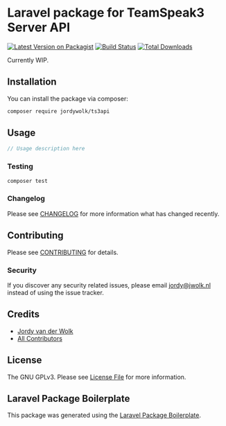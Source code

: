 # Laravel package for TeamSpeak3 Server API

[![Latest Version on Packagist](https://img.shields.io/packagist/v/jordywolk/ts3api.svg?style=flat-square)](https://packagist.org/packages/jordywolk/ts3api)
[![Build Status](https://img.shields.io/travis/jordywolk/ts3api/master.svg?style=flat-square)](https://travis-ci.org/jordywolk/ts3api)
[![Total Downloads](https://img.shields.io/packagist/dt/jordywolk/ts3api.svg?style=flat-square)](https://packagist.org/packages/jordywolk/ts3api)

Currently WIP.

## Installation

You can install the package via composer:

```bash
composer require jordywolk/ts3api
```

## Usage

``` php
// Usage description here
```

### Testing

``` bash
composer test
```

### Changelog

Please see [CHANGELOG](CHANGELOG.md) for more information what has changed recently.

## Contributing

Please see [CONTRIBUTING](CONTRIBUTING.md) for details.

### Security

If you discover any security related issues, please email jordy@jwolk.nl instead of using the issue tracker.

## Credits

- [Jordy van der Wolk](https://github.com/jordywolk)
- [All Contributors](../../contributors)

## License

The GNU GPLv3. Please see [License File](LICENSE.md) for more information.

## Laravel Package Boilerplate

This package was generated using the [Laravel Package Boilerplate](https://laravelpackageboilerplate.com).
